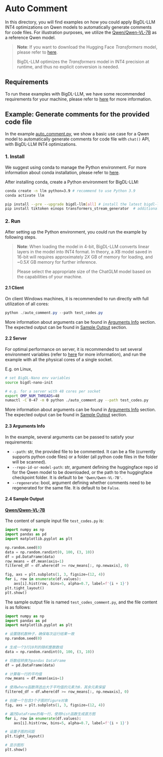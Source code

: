 # Auto Comment

In this directory, you will find examples on how you could apply BigDL-LLM INT4 optimizations on Qwen models to automatically generate comments for code files. For illustration purposes, we utilize the [Qwen/Qwen-VL-7B](https://huggingface.co/Qwen/Qwen-VL-7B) as a reference Qwen model.

> **Note**: If you want to download the Hugging Face *Transformers* model, please refer to [here](https://huggingface.co/docs/hub/models-downloading#using-git).
>
> BigDL-LLM optimizes the *Transformers* model in INT4 precision at runtime, and thus no explicit conversion is needed.

## Requirements
To run these examples with BigDL-LLM, we have some recommended requirements for your machine, please refer to [here](../README.md#recommended-requirements) for more information.

## Example: Generate comments for the provided code file
In the example [auto_comment.py](./auto_comment.py), we show a basic use case for a Qwen model to automatically generate comments for code file with `chat()` API, with BigDL-LLM INT4 optimizations.
### 1. Install
We suggest using conda to manage the Python environment. For more information about conda installation, please refer to [here](https://docs.conda.io/en/latest/miniconda.html#).

After installing conda, create a Python environment for BigDL-LLM:
```bash
conda create -n llm python=3.9 # recommend to use Python 3.9
conda activate llm

pip install --pre --upgrade bigdl-llm[all] # install the latest bigdl-llm nightly build with 'all' option
pip install tiktoken einops transformers_stream_generator  # additional package required for Qwen-7B-Chat to conduct generation
```

### 2. Run
After setting up the Python environment, you could run the example by following steps.

> **Note**: When loading the model in 4-bit, BigDL-LLM converts linear layers in the model into INT4 format. In theory, a *X*B model saved in 16-bit will requires approximately 2*X* GB of memory for loading, and ~0.5*X* GB memory for further inference.
>
> Please select the appropriate size of the ChatGLM model based on the capabilities of your machine.

#### 2.1 Client
On client Windows machines, it is recommended to run directly with full utilization of all cores:
```powershell
python ./auto_comment.py --path test_codes.py
```
More information about arguments can be found in [Arguments Info](#23-arguments-info) section. The expected output can be found in [Sample Output](#24-sample-output) section.

#### 2.2 Server
For optimal performance on server, it is recommended to set several environment variables (refer to [here](../README.md#best-known-configuration-on-linux) for more information), and run the example with all the physical cores of a single socket.

E.g. on Linux,
```bash
# set BigDL-Nano env variables
source bigdl-nano-init

# e.g. for a server with 48 cores per socket
export OMP_NUM_THREADS=48
numactl -C 0-47 -m 0 python ./auto_comment.py --path test_codes.py
```
More information about arguments can be found in [Arguments Info](#23-arguments-info) section. The expected output can be found in [Sample Output](#24-sample-output) section.

#### 2.3 Arguments Info
In the example, several arguments can be passed to satisfy your requirements:

- `--path`: str, the provided file to be commented. It can be a file (currently supports python code files) or a folder (all python code files in the folder will be scanned).
- `--repo-id-or-model-path`: str, argument defining the huggingface repo id for the Qwen model to be downloaded, or the path to the huggingface checkpoint folder. It is default to be `'Qwen/Qwen-VL-7B'`.
- `--regenerate`: bool, argument defining whether comments need to be regenerated for the same file. It is default to be `False`.

#### 2.4 Sample Output
#### [Qwen/Qwen-VL-7B](https://huggingface.co/Qwen/Qwen-VL-7B) 

The content of sample input file `test_codes.py` is:
```Python
import numpy as np
import pandas as pd
import matplotlib.pyplot as plt

np.random.seed(0)
data = np.random.randint(0, 100, (3, 10))
df = pd.DataFrame(data)
row_means = df.mean(axis=1)
filtered_df = df.where(df >= row_means[:, np.newaxis], 0)

fig, axs = plt.subplots(1, 3, figsize=(12, 4))
for i, row in enumerate(df.values):
    axs[i].hist(row, bins=5, alpha=0.7, label=f'{i + 1}')
plt.tight_layout()
plt.show()
```

The sample output file is named `test_codes_comment.py`, and the file content is as follows:
```Python
import numpy as np
import pandas as pd
import matplotlib.pyplot as plt

# 设置随机数种子，确保每次运行结果一致
np.random.seed(0)

# 生成一个3行10列的随机整数数组
data = np.random.randint(0, 100, (3, 10))

# 将数组转换为pandas DataFrame
df = pd.DataFrame(data)

# 计算每一行的平均值
row_means = df.mean(axis=1)

# 使用where函数筛选出大于平均值的元素为0，其余元素保留
filtered_df = df.where(df >= row_means[:, np.newaxis], 0)

# 创建一个包含3个子图的figure对象
fig, axs = plt.subplots(1, 3, figsize=(12, 4))

# 遍历DataFrame的每一行，使用hist函数生成直方图
for i, row in enumerate(df.values):
    axs[i].hist(row, bins=5, alpha=0.7, label=f'{i + 1}')

# 设置子图的间距
plt.tight_layout()

# 显示图形
plt.show()
```

